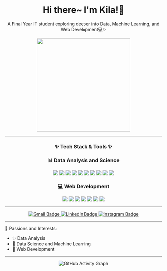 <div align="center">
    <h1>Hi there~ I'm Kila!🌷</h1>
    <p>A Final Year IT student exploring deeper into Data, Machine Learning, and Web Development💻✨</p>
</div>

<div align="center">
    <img src="https://media.giphy.com/media/TxjOEVUWq5RTy/giphy.gif?cid=790b7611u78fvg2ykrpods8cdq9chnem6fv4g6fy215mxprf&ep=v1_gifs_search&rid=giphy.gif&ct=g" width="300"/>
</div>

---

<div align="center">
  <h3>✨ Tech Stack & Tools ✨</h3>

<div align="center">
  <h3>📊 Data Analysis and Science</h3>
  <p>
    <img src="https://img.shields.io/badge/Python-3776AB?style=for-the-badge&logo=python&logoColor=white"/>
    <img src="https://img.shields.io/badge/Colab-F9AB00?style=for-the-badge&logo=googlecolab&logoColor=black"/>
    <img src="https://img.shields.io/badge/Jupyter-F37626?style=for-the-badge&logo=jupyter&logoColor=white"/>
    <img src="https://img.shields.io/badge/Kaggle-20BEFF?style=for-the-badge&logo=kaggle&logoColor=white"/>
    <img src="https://img.shields.io/badge/Tableau-E97627?style=for-the-badge&logo=tableau&logoColor=white"/>
    <img src="https://img.shields.io/badge/Power BI-F2C811?style=for-the-badge&logo=powerbi&logoColor=black"/>
    <img src="https://img.shields.io/badge/BigQuery-669DF6?style=for-the-badge&logo=googlebigquery&logoColor=white"/>
    <img src="https://img.shields.io/badge/Excel-217346?style=for-the-badge&logo=microsoft-excel&logoColor=white"/>    
    <img src="https://img.shields.io/badge/PostgreSQL-336791?style=for-the-badge&logo=postgresql&logoColor=white"/>
    <img src="https://img.shields.io/badge/SQL-4479A1?style=for-the-badge&logo=postgresql&logoColor=white"/>
  </p>

  <h3>💻 Web Development</h3>
  <p>
    <img src="https://img.shields.io/badge/HTML5-E34F26?style=for-the-badge&logo=html5&logoColor=white"/>
    <img src="https://img.shields.io/badge/CSS3-1572B6?style=for-the-badge&logo=css3&logoColor=white"/>
    <img src="https://img.shields.io/badge/JavaScript-F7DF1E?style=for-the-badge&logo=javascript&logoColor=black"/>
    <img src="https://img.shields.io/badge/Vue.js-4FC08D?style=for-the-badge&logo=vue.js&logoColor=white"/>
    <img src="https://img.shields.io/badge/React-61DAFB?style=for-the-badge&logo=react&logoColor=black"/>
    <img src="https://img.shields.io/badge/Next.js-000000?style=for-the-badge&logo=next.js&logoColor=white"/>
    <img src="https://img.shields.io/badge/Firebase-FFCA28?style=for-the-badge&logo=firebase&logoColor=black"/>
  </p>
</div>

---

<p>
    <a href="mailto:aqsaaqila03@gmail.com">
      <img src="https://img.shields.io/badge/📧 Gmail-fcc1cc?style=for-the-badge&logo=gmail&logoColor=white" alt="Gmail Badge"/>
    </a>
    <a href="https://linkedin.com/in/aqila-aqsa">
      <img src="https://img.shields.io/badge/🌸 LinkedIn-e5f0fa?style=for-the-badge&logo=linkedin&logoColor=white" alt="LinkedIn Badge"/>
    </a>
    <a href="https://instagram.com/aqilaqsa">
      <img src="https://img.shields.io/badge/🌺 Instagram-fcc1cc?style=for-the-badge&logo=instagram&logoColor=white" alt="Instagram Badge"/>
    </a>    
    <!-- <a href="http://bit.ly/aqila-aqsa-portfolio">
      <img src="https://img.shields.io/badge/🌟 Portfolio-e5f0fa?style=for-the-badge&logo=web&logoColor=white" alt="Portfolio Badge"/>
    </a> -->
</p>
  
</div>

---

🌟 Passions and Interests:

- ✨ Data Analysis
- 🎨 Data Science and Machine Learning
- 🌺 Web Development

---

<div align="center">

  <img src="https://github-readme-activity-graph.vercel.app/graph?username=aqilaqsa&theme=radical" alt="GitHub Activity Graph" />

</div>

